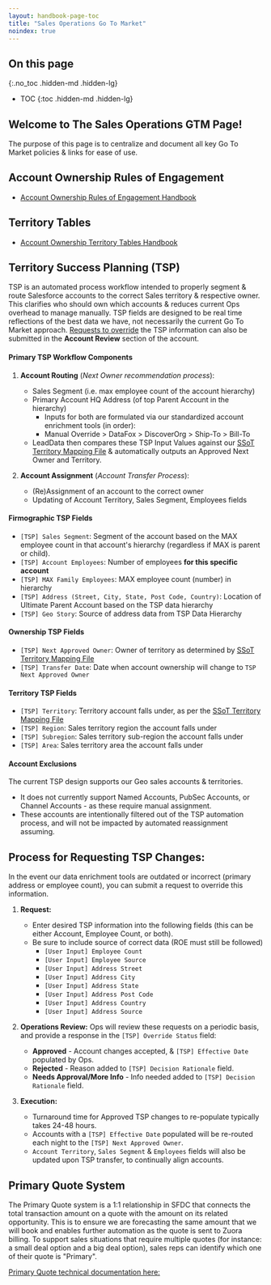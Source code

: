 ```yaml
---
layout: handbook-page-toc
title: "Sales Operations Go To Market"
noindex: true
---
```


## On this page
{:.no_toc .hidden-md .hidden-lg}

- TOC
{:toc .hidden-md .hidden-lg}

## Welcome to The Sales Operations GTM Page! 

The purpose of this page is to centralize and document all key Go To Market policies & links for ease of use.

## Account Ownership Rules of Engagement

*  [Account Ownership Rules of Engagement Handbook](/handbook/sales/field-operations/gtm-resources/)

## Territory Tables
*  [Account Ownership Territory Tables Handbook](/handbook/sales/territories/)

## Territory Success Planning (TSP)
TSP is an automated process workflow intended to properly segment & route Salesforce accounts to the correct Sales territory & respective owner. This clarifies who should own which accounts & reduces current Ops overhead to manage manually. TSP fields are designed to be real time reflections of the best data we have, not necessarily the current Go To Market approach. [Requests to override](https://gitlab.com/gitlab-com/www-gitlab-com/-/edit/tsp-process-overview-updates/source/handbook/sales/field-operations/sales-operations/go-to-market/index.html.md?from_merge_request_iid=49546#process-for-requesting-tsp-changes) the TSP information can also be submitted in the **Account Review** section of the account.

#### Primary TSP Workflow Components

1.  **Account Routing** (*Next Owner recommendation process*):
    *  Sales Segment (i.e. max employee count of the account hierarchy)
    *  Primary Account HQ Address (of top Parent Account in the hierarchy)
        *  Inputs for both are formulated via our standardized account enrichment tools (in order): 
        *  Manual Override  >  DataFox  >  DiscoverOrg  >   Ship-To  >   Bill-To
    *  LeadData then compares these TSP Input Values against our [SSoT Territory Mapping File](https://docs.google.com/spreadsheets/d/1iTDCaHN-i_xrfiv_Tkg27lYbZ3LHsERySkvv4cPsSNo/edit#gid=720021722) & automatically outputs an Approved Next Owner and Territory.

1.  **Account Assignment** (*Account Transfer Process*):
    - (Re)Assignment of an account to the correct owner
    - Updating of Account Territory, Sales Segment, Employees fields

#### Firmographic TSP Fields

*  `[TSP] Sales Segment`: Segment of the account based on the MAX employee count in that account's hierarchy (regardless if MAX is parent or child).
*  `[TSP] Account Employees`: Number of employees **for this specific account** 
*  `[TSP] MAX Family Employees`:  MAX employee count (number) in hierarchy
*  `[TSP] Address (Street, City, State, Post Code, Country)`: Location of Ultimate Parent Account based on the TSP data hierarchy
*  `[TSP] Geo Story`: Source of address data from TSP Data Hierarchy

#### Ownership TSP Fields
*  `[TSP] Next Approved Owner`: Owner of territory as determined by [SSoT Territory Mapping File](https://docs.google.com/spreadsheets/d/1iTDCaHN-i_xrfiv_Tkg27lYbZ3LHsERySkvv4cPsSNo/edit#gid=720021722)
*  `[TSP] Transfer Date`: Date when account ownership will change to `TSP Next Approved Owner`

#### Territory TSP Fields
*  `[TSP] Territory`: Territory account falls under, as per the [SSoT Territory Mapping File](https://docs.google.com/spreadsheets/d/1iTDCaHN-i_xrfiv_Tkg27lYbZ3LHsERySkvv4cPsSNo/edit#gid=720021722)
*  `[TSP] Region`: Sales territory region the account falls under
*  `[TSP] Subregion`: Sales territory sub-region the account falls under
*  `[TSP] Area`: Sales territory area the account falls under

#### Account Exclusions
The current TSP design supports our Geo sales accounts & territories. 
*  It does not currently support Named Accounts, PubSec Accounts, or Channel Accounts - as these require manual assignment.
*  These accounts are intentionally filtered out of the TSP automation process, and will not be impacted by automated reassignment assuming.

## Process for Requesting TSP Changes:
In the event our data enrichment tools are outdated or incorrect (primary address or employee count), you can submit a request to override this information.

1. **Request:**
    *  Enter desired TSP information into the following fields (this can be either Account, Employee Count, or both).
    *  Be sure to include source of correct data (ROE must still be followed)   
          *  `[User Input] Employee Count`
          *  `[User Input] Employee Source`
          *  `[User Input] Address Street`
          *  `[User Input] Address City`
          *  `[User Input] Address State`
          *  `[User Input] Address Post Code`
          *  `[User Input] Address Country`
          *  `[User Input] Address Source`

1.  **Operations Review:**
Ops will review these requests on a periodic basis, and provide a response in the `[TSP] Override Status` field:
    *  **Approved** - Account changes accepted, & `[TSP] Effective Date` populated by Ops.
    *  **Rejected** - Reason added to `[TSP] Decision Rationale` field.
    *  **Needs Approval/More Info** - Info needed added to `[TSP] Decision Rationale` field.<p/>
1.  **Execution:**
    *  Turnaround time for Approved TSP changes to re-populate typically takes 24-48 hours.
    *  Accounts with a `[TSP] Effective Date` populated will be re-routed each night to the `[TSP] Next Approved Owner`. 
    *  `Account Territory`, `Sales Segment` & `Employees` fields will also be updated upon TSP transfer, to continually align accounts.


##  **Primary Quote System**
The Primary Quote system is a 1:1 relationship in SFDC that connects the total transaction amount on a quote with the amount on its related opportunity. This is to ensure we are forecasting the same amount that we will book and enables further automation as the quote is sent to Zuora billing. To support sales situations that require multiple quotes (for instance: a small deal option and a big deal option), sales reps can identify which one of their quote is "Primary".

[Primary Quote technical documentation here:](/handbook/sales/field-operations/sales-systems/gtm-technical-documentation/#primary-quote-system) 
